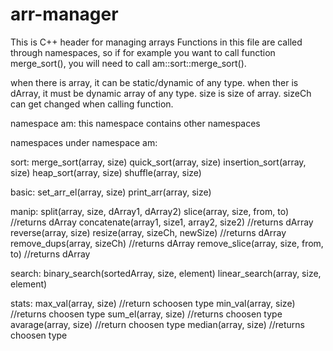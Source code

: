 # arr-manager
This is C++ header for managing arrays
Functions in this file are called through namespaces, so if for example you want to call function merge_sort(), you will need to call am::sort::merge_sort().

when there is array, it can be static/dynamic of any type.
when ther is dArray, it must be dynamic array of any type.
size is size of array.
sizeCh can get changed when calling function.

namespace am:
  this namespace contains other namespaces
  
namespaces under namespace am:

sort:
  merge_sort(array, size)
  quick_sort(array, size)
  insertion_sort(array, size)
  heap_sort(array, size)
  shuffle(array, size)
  
basic:
  set_arr_el(array, size)
  print_arr(array, size)
  
manip:
  split(array, size, dArray1, dArray2)
  slice(array, size, from, to) //returns dArray
  concatenate(array1, size1, array2, size2) //returns dArray
  reverse(array, size)
  resize(array, sizeCh, newSize) //returns dArray
  remove_dups(array, sizeCh) //returns dArray
  remove_slice(array, size, from, to) //returns dArray
  
search:
  binary_search(sortedArray, size, element)
  linear_search(array, size, element)

stats:
  max_val(array, size) //return schoosen type
  min_val(array, size) //returns choosen type
  sum_el(array, size) //returns choosen type
  avarage(array, size) //return choosen type
  median(array, size) //returns choosen type
